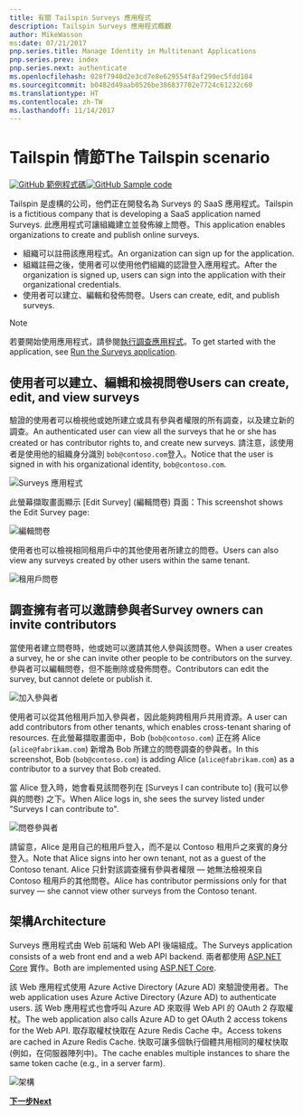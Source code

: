 ```yaml
---
title: 有關 Tailspin Surveys 應用程式
description: Tailspin Surveys 應用程式概觀
author: MikeWasson
ms:date: 07/21/2017
pnp.series.title: Manage Identity in Multitenant Applications
pnp.series.prev: index
pnp.series.next: authenticate
ms.openlocfilehash: 028f7940d2e3cd7e8e629554f8af290ec5fdd184
ms.sourcegitcommit: b0482d49aab0526be386837702e7724c61232c60
ms.translationtype: HT
ms.contentlocale: zh-TW
ms.lasthandoff: 11/14/2017
---
```

# <a name="the-tailspin-scenario"></a><span data-ttu-id="7613f-103">Tailspin 情節</span><span class="sxs-lookup"><span data-stu-id="7613f-103">The Tailspin scenario</span></span>

<span data-ttu-id="7613f-104">[![GitHub](../_images/github.png) 範例程式碼][sample application]</span><span class="sxs-lookup"><span data-stu-id="7613f-104">[![GitHub](../_images/github.png) Sample code][sample application]</span></span>

<span data-ttu-id="7613f-105">Tailspin 是虛構的公司，他們正在開發名為 Surveys 的 SaaS 應用程式。</span><span class="sxs-lookup"><span data-stu-id="7613f-105">Tailspin is a fictitious company that is developing a SaaS application named Surveys.</span></span> <span data-ttu-id="7613f-106">此應用程式可讓組織建立並發佈線上問卷。</span><span class="sxs-lookup"><span data-stu-id="7613f-106">This application enables organizations to create and publish online surveys.</span></span>

* <span data-ttu-id="7613f-107">組織可以註冊該應用程式。</span><span class="sxs-lookup"><span data-stu-id="7613f-107">An organization can sign up for the application.</span></span>
* <span data-ttu-id="7613f-108">組織註冊之後，使用者可以使用他們組織的認證登入應用程式。</span><span class="sxs-lookup"><span data-stu-id="7613f-108">After the organization is signed up, users can sign into the application with their organizational credentials.</span></span>
* <span data-ttu-id="7613f-109">使用者可以建立、編輯和發佈問卷。</span><span class="sxs-lookup"><span data-stu-id="7613f-109">Users can create, edit, and publish surveys.</span></span>

> [!NOTE]
> <span data-ttu-id="7613f-110">若要開始使用應用程式，請參閱[執行調查應用程式]。</span><span class="sxs-lookup"><span data-stu-id="7613f-110">To get started with the application, see [Run the Surveys application].</span></span>
> 
> 

## <a name="users-can-create-edit-and-view-surveys"></a><span data-ttu-id="7613f-111">使用者可以建立、編輯和檢視問卷</span><span class="sxs-lookup"><span data-stu-id="7613f-111">Users can create, edit, and view surveys</span></span>
<span data-ttu-id="7613f-112">驗證的使用者可以檢視他或她所建立或具有參與者權限的所有調查，以及建立新的調查。</span><span class="sxs-lookup"><span data-stu-id="7613f-112">An authenticated user can view all the surveys that he or she has created or has contributor rights to, and create new surveys.</span></span> <span data-ttu-id="7613f-113">請注意，該使用者是使用他的組織身分識別 `bob@contoso.com`登入。</span><span class="sxs-lookup"><span data-stu-id="7613f-113">Notice that the user is signed in with his organizational identity, `bob@contoso.com`.</span></span>

![Surveys 應用程式](./images/surveys-screenshot.png)

<span data-ttu-id="7613f-115">此螢幕擷取畫面顯示 [Edit Survey] (編輯問卷) 頁面：</span><span class="sxs-lookup"><span data-stu-id="7613f-115">This screenshot shows the Edit Survey page:</span></span>

![編輯問卷](./images/edit-survey.png)

<span data-ttu-id="7613f-117">使用者也可以檢視相同租用戶中的其他使用者所建立的問卷。</span><span class="sxs-lookup"><span data-stu-id="7613f-117">Users can also view any surveys created by other users within the same tenant.</span></span>

![租用戶問卷](./images/tenant-surveys.png)

## <a name="survey-owners-can-invite-contributors"></a><span data-ttu-id="7613f-119">調查擁有者可以邀請參與者</span><span class="sxs-lookup"><span data-stu-id="7613f-119">Survey owners can invite contributors</span></span>
<span data-ttu-id="7613f-120">當使用者建立問卷時，他或她可以邀請其他人參與該問卷。</span><span class="sxs-lookup"><span data-stu-id="7613f-120">When a user creates a survey, he or she can invite other people to be contributors on the survey.</span></span> <span data-ttu-id="7613f-121">參與者可以編輯問卷，但不能刪除或發佈問卷。</span><span class="sxs-lookup"><span data-stu-id="7613f-121">Contributors can edit the survey, but cannot delete or publish it.</span></span>  

![加入參與者](./images/add-contributor.png)

<span data-ttu-id="7613f-123">使用者可以從其他租用戶加入參與者，因此能夠跨租用戶共用資源。</span><span class="sxs-lookup"><span data-stu-id="7613f-123">A user can add contributors from other tenants, which enables cross-tenant sharing of resources.</span></span> <span data-ttu-id="7613f-124">在此螢幕擷取畫面中，Bob (`bob@contoso.com`) 正在將 Alice (`alice@fabrikam.com`) 新增為 Bob 所建立的問卷調查的參與者。</span><span class="sxs-lookup"><span data-stu-id="7613f-124">In this screenshot, Bob (`bob@contoso.com`) is adding Alice (`alice@fabrikam.com`) as a contributor to a survey that Bob created.</span></span>

<span data-ttu-id="7613f-125">當 Alice 登入時，她會看見該問卷列在 [Surveys I can contribute to] (我可以參與的問卷) 之下。</span><span class="sxs-lookup"><span data-stu-id="7613f-125">When Alice logs in, she sees the survey listed under "Surveys I can contribute to".</span></span>

![問卷參與者](./images/contributor.png)

<span data-ttu-id="7613f-127">請留意，Alice 是用自己的租用戶登入，而不是以 Contoso 租用戶之來賓的身分登入。</span><span class="sxs-lookup"><span data-stu-id="7613f-127">Note that Alice signs into her own tenant, not as a guest of the Contoso tenant.</span></span> <span data-ttu-id="7613f-128">Alice 只針對該調查擁有參與者權限 &mdash; 她無法檢視來自 Contoso 租用戶的其他問卷。</span><span class="sxs-lookup"><span data-stu-id="7613f-128">Alice has contributor permissions only for that survey &mdash; she cannot view other surveys from the Contoso tenant.</span></span>

## <a name="architecture"></a><span data-ttu-id="7613f-129">架構</span><span class="sxs-lookup"><span data-stu-id="7613f-129">Architecture</span></span>
<span data-ttu-id="7613f-130">Surveys 應用程式由 Web 前端和 Web API 後端組成。</span><span class="sxs-lookup"><span data-stu-id="7613f-130">The Surveys application consists of a web front end and a web API backend.</span></span> <span data-ttu-id="7613f-131">兩者都使用 [ASP.NET Core] 實作。</span><span class="sxs-lookup"><span data-stu-id="7613f-131">Both are implemented using [ASP.NET Core].</span></span>

<span data-ttu-id="7613f-132">該 Web 應用程式使用 Azure Active Directory (Azure AD) 來驗證使用者。</span><span class="sxs-lookup"><span data-stu-id="7613f-132">The web application uses Azure Active Directory (Azure AD) to authenticate users.</span></span> <span data-ttu-id="7613f-133">該 Web 應用程式也會呼叫 Azure AD 來取得 Web API 的 OAuth 2 存取權杖。</span><span class="sxs-lookup"><span data-stu-id="7613f-133">The web application also calls Azure AD to get OAuth 2 access tokens for the Web API.</span></span> <span data-ttu-id="7613f-134">取存取權杖快取在 Azure Redis Cache 中。</span><span class="sxs-lookup"><span data-stu-id="7613f-134">Access tokens are cached in Azure Redis Cache.</span></span> <span data-ttu-id="7613f-135">快取可讓多個執行個體共用相同的權杖快取 (例如，在伺服器陣列中)。</span><span class="sxs-lookup"><span data-stu-id="7613f-135">The cache enables multiple instances to share the same token cache (e.g., in a server farm).</span></span>

![架構](./images/architecture.png)

<span data-ttu-id="7613f-137">[**下一步**][authentication]</span><span class="sxs-lookup"><span data-stu-id="7613f-137">[**Next**][authentication]</span></span>

<!-- Links -->

[authentication]: authenticate.md

[執行調查應用程式]: ./run-the-app.md
[Run the Surveys application]: ./run-the-app.md
[ASP.NET Core]: /aspnet/core
[sample application]: https://github.com/mspnp/multitenant-saas-guidance

